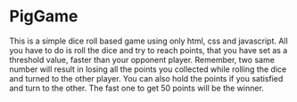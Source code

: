 # PigGame
This is a simple dice roll based game using only html, css and javascript. All you have to do is roll the dice and try to reach points, that you have set as a threshold value, faster than your opponent player. Remember, two same number will result in losing all the points you collected while rolling the dice and turned to the other player. You can also hold the points if you satisfied and turn to the other. The fast one to get 50 points will be the winner.

